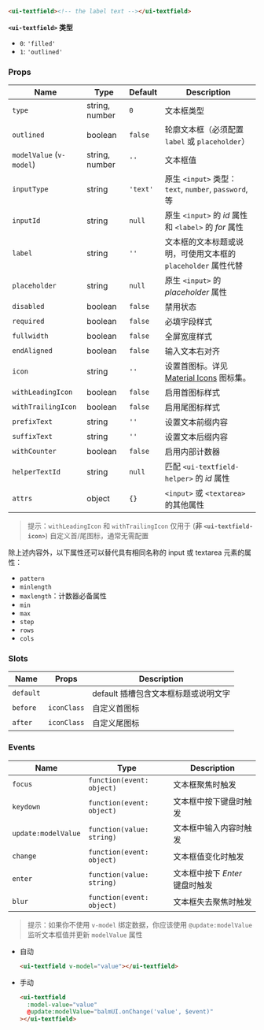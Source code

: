 ```html
<ui-textfield><!-- the label text --></ui-textfield>
```

**`<ui-textfield>` 类型**

- `0`: `'filled'`
- `1`: `'outlined'`

### Props

| Name                     | Type           | Default  | Description                                                   |
| ------------------------ | -------------- | -------- | ------------------------------------------------------------- |
| `type`                   | string, number | `0`      | 文本框类型                                                    |
| `outlined`               | boolean        | `false`  | 轮廓文本框（必须配置 `label` 或 `placeholder`）               |
| `modelValue` (`v-model`) | string, number | `''`     | 文本框值                                                      |
| `inputType`              | string         | `'text'` | 原生 `<input>` 类型：`text`, `number`, `password`, 等         |
| `inputId`                | string         | `null`   | 原生 `<input>` 的 _id_ 属性和 `<label>` 的 _for_ 属性         |
| `label`                  | string         | `''`     | 文本框的文本标题或说明，可使用文本框的 `placeholder` 属性代替 |
| `placeholder`            | string         | `null`   | 原生 `<input>` 的 _placeholder_ 属性                          |
| `disabled`               | boolean        | `false`  | 禁用状态                                                      |
| `required`               | boolean        | `false`  | 必填字段样式                                                  |
| `fullwidth`              | boolean        | `false`  | 全屏宽度样式                                                  |
| `endAligned`             | boolean        | `false`  | 输入文本右对齐                                                |
| `icon`                   | string         | `''`     | 设置首图标。详见 [Material Icons](/#/icons) 图标集。          |
| `withLeadingIcon`        | boolean        | `false`  | 启用首图标样式                                                |
| `withTrailingIcon`       | boolean        | `false`  | 启用尾图标样式                                                |
| `prefixText`             | string         | `''`     | 设置文本前缀内容                                              |
| `suffixText`             | string         | `''`     | 设置文本后缀内容                                              |
| `withCounter`            | boolean        | `false`  | 启用内部计数器                                                |
| `helperTextId`           | string         | `null`   | 匹配 `<ui-textfield-helper>` 的 _id_ 属性                     |
| `attrs`                  | object         | `{}`     | `<input>` 或 `<textarea>` 的其他属性                          |

> 提示：`withLeadingIcon` 和 `withTrailingIcon` 仅用于 (**非 `<ui-textfield-icon>`**) 自定义首/尾图标，通常无需配置

除上述内容外，以下属性还可以替代具有相同名称的 input 或 textarea 元素的属性：

- `pattern`
- `minlength`
- `maxlength`：计数器必备属性
- `min`
- `max`
- `step`
- `rows`
- `cols`

### Slots

| Name      | Props       | Description                          |
| --------- | ----------- | ------------------------------------ |
| `default` |             | default 插槽包含文本框标题或说明文字 |
| `before`  | `iconClass` | 自定义首图标                         |
| `after`   | `iconClass` | 自定义尾图标                         |

### Events

| Name                | Type                      | Description                     |
| ------------------- | ------------------------- | ------------------------------- |
| `focus`             | `function(event: object)` | 文本框聚焦时触发                |
| `keydown`           | `function(event: object)` | 文本框中按下键盘时触发          |
| `update:modelValue` | `function(value: string)` | 文本框中输入内容时触发          |
| `change`            | `function(event: object)` | 文本框值变化时触发              |
| `enter`             | `function(value: string)` | 文本框中按下 _Enter_ 键盘时触发 |
| `blur`              | `function(event: object)` | 文本框失去聚焦时触发            |

> 提示：如果你不使用 `v-model` 绑定数据，你应该使用 `@update:modelValue` 监听文本框值并更新 `modelValue` 属性

- 自动

  ```html
  <ui-textfield v-model="value"></ui-textfield>
  ```

- 手动

  ```html
  <ui-textfield
    :model-value="value"
    @update:modelValue="balmUI.onChange('value', $event)"
  ></ui-textfield>
  ```
